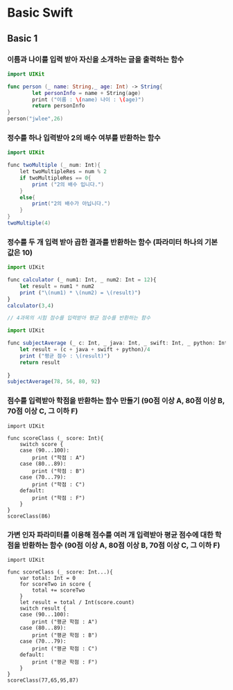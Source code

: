 # Basic Swift

## Basic 1

### 이름과 나이를 입력 받아 자신을 소개하는 글을 출력하는 함수

```swift
import UIKit

func person (_ name: String,_ age: Int) -> String{
        let personInfo = name + String(age)
        print ("이름 : \(name) 나이 : \(age)")
        return personInfo
}
person("jwlee",26)
```

### 정수를 하나 입력받아 2의 배수 여부를 반환하는 함수

```java
import UIKit

func twoMultiple (_ num: Int){
    let twoMultipleRes = num % 2
    if twoMultipleRes == 0{
        print ("2의 배수 입니다.")
    }
    else{
        print("2의 배수가 아닙니다.")
    }
}
twoMultiple(4)
```

### 정수를 두 개 입력 받아 곱한 결과를 반환하는 함수 (파라미터 하나의 기본 값은 10)

```js
import UIKit

func calculator (_ num1: Int, _ num2: Int = 12){
    let result = num1 * num2
    print ("\(num1) * \(num2) = \(result)")
}
calculator(3,4)

// 4과목의 시험 점수를 입력받아 평균 점수를 반환하는 함수

import UIKit

func subjectAverage (_ c: Int, _ java: Int, _ swift: Int, _ python: Int) -> Int{
    let result = (c + java + swift + python)/4
    print ("평균 점수 : \(result)")
    return result
    
}
subjectAverage(78, 56, 80, 92)
```

### 점수를 입력받아 학점을 반환하는 함수 만들기 (90점 이상 A, 80점 이상 B, 70점 이상 C, 그 이하 F)

```
import UIKit

func scoreClass (_ score: Int){
    switch score {
    case (90...100):
        print ("학점 : A")
    case (80...89):
        print ("학점 : B")
    case (70...79):
        print ("학점 : C")
    default:
        print ("학점 : F")
    }
}
scoreClass(86)
```

### 가변 인자 파라미터를 이용해 점수를 여러 개 입력받아 평균 점수에 대한 학점을 반환하는 함수 (90점 이상 A, 80점 이상 B, 70점 이상 C, 그 이하 F)

```
import UIKit

func scoreClass (_ score: Int...){
    var total: Int = 0
    for scoreTwo in score {
        total += scoreTwo
    }
    let result = total / Int(score.count)
    switch result {
    case (90...100):
        print ("평균 학점 : A")
    case (80...89):
        print ("평균 학점 : B")
    case (70...79):
        print ("평균 학점 : C")
    default:
        print ("평균 학점 : F")
    }
}
scoreClass(77,65,95,87)
```
